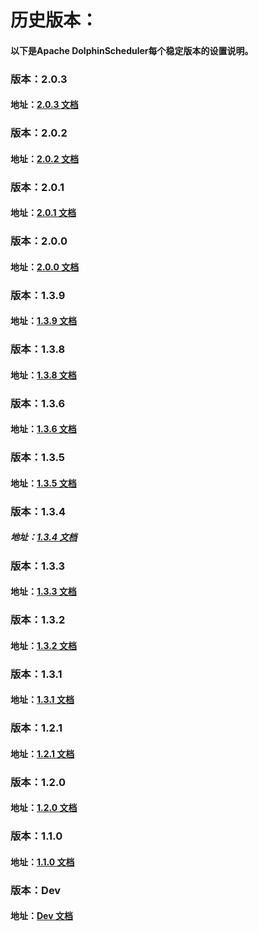 # 历史版本：
#### 以下是Apache DolphinScheduler每个稳定版本的设置说明。

### 版本：2.0.3

#### 地址：[2.0.3 文档](/zh-cn/docs/2.0.3/user_doc/guide/quick-start.html)

### 版本：2.0.2

#### 地址：[2.0.2 文档](/zh-cn/docs/2.0.2/user_doc/guide/quick-start.html)

### 版本：2.0.1

#### 地址：[2.0.1 文档](/zh-cn/docs/2.0.1/user_doc/guide/quick-start.html)

### 版本：2.0.0

#### 地址：[2.0.0 文档](/zh-cn/docs/2.0.0/user_doc/guide/quick-start.html)

### 版本：1.3.9

#### 地址：[1.3.9 文档](/zh-cn/docs/1.3.9/user_doc/quick-start.html)

### 版本：1.3.8

#### 地址：[1.3.8 文档](/zh-cn/docs/1.3.8/user_doc/quick-start.html)

### 版本：1.3.6

#### 地址：[1.3.6 文档](/zh-cn/docs/1.3.6/user_doc/quick-start.html)

### 版本：1.3.5

#### 地址：[1.3.5 文档](/zh-cn/docs/1.3.5/user_doc/quick-start.html)

### 版本：1.3.4

##### 地址：[1.3.4 文档](/zh-cn/docs/1.3.4/user_doc/quick-start.html)

### 版本：1.3.3

#### 地址：[1.3.3 文档](/zh-cn/docs/1.3.4/user_doc/quick-start.html)

### 版本：1.3.2

#### 地址：[1.3.2 文档](/zh-cn/docs/1.3.2/user_doc/quick-start.html)

### 版本：1.3.1

#### 地址：[1.3.1 文档](/zh-cn/docs/1.3.1/user_doc/quick-start.html)

### 版本：1.2.1

#### 地址：[1.2.1 文档](/zh-cn/docs/1.2.1/user_doc/quick-start.html)

### 版本：1.2.0

#### 地址：[1.2.0 文档](/zh-cn/docs/1.2.0/user_doc/quick-start.html)

### 版本：1.1.0

#### 地址：[1.1.0 文档](/zh-cn/docs/1.2.0/user_doc/quick-start.html)

### 版本：Dev

#### 地址：[Dev 文档](/zh-cn/docs/dev/user_doc/guide/quick-start.html)
